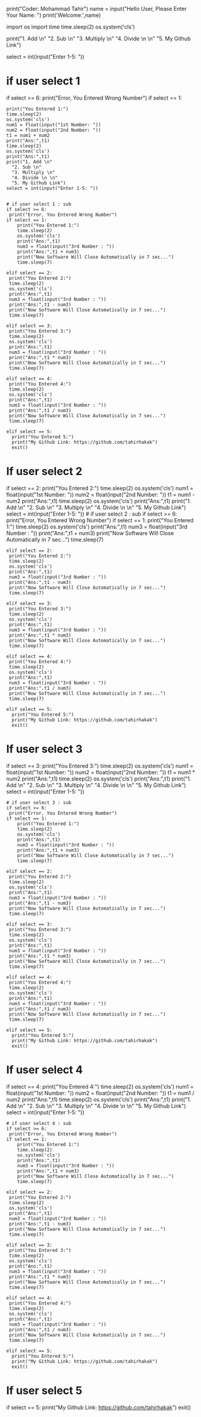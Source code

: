 print("Coder: Mohammad Tahir")
name = input("Hello User, Please Enter Your Name: ")
print('Welcome:',name)

import os
import time
time.sleep(2)
os.system('cls')

print("1. Add \n"
      "2. Sub \n"
      "3. Multiply \n"
      "4. Divide \n \n"
      "5. My Github Link")

select = int(input("Enter 1-5: "))
# if user select 1
if select >= 6:
  print("Error, You Entered Wrong Number")
if select == 1:

    print("You Entered 1:")
    time.sleep(2)
    os.system('cls')
    num1 = float(input("1st Number: "))
    num2 = float(input("2nd Number: "))
    t1 = num1 + num2 
    print("Ans:",t1)
    time.sleep(2)
    os.system('cls')
    print("Ans:",t1)
    print("1. Add \n"
      "2. Sub \n"
      "3. Multiply \n"
      "4. Divide \n \n"
      "5. My Github Link")
    select = int(input("Enter 1-5: "))

    
    # if user select 1 : sub 
    if select >= 6:
     print("Error, You Entered Wrong Number")
    if select == 1:
        print("You Entered 1:")
        time.sleep(2)
        os.system('cls')
        print("Ans:",t1)
        num3 = float(input("3rd Number : "))
        print("Ans:",t1 + num3)
        print("Now Software Will Close Automatically in 7 sec...")
        time.sleep(7)
 
    elif select == 2:
     print("You Entered 2:")
     time.sleep(2)
     os.system('cls')
     print("Ans:",t1)
     num3 = float(input("3rd Number : "))
     print("Ans:",t1 - num3)
     print("Now Software Will Close Automatically in 7 sec...")
     time.sleep(7)

    elif select == 3:
     print("You Entered 3:")
     time.sleep(2)
     os.system('cls')
     print("Ans:",t1)
     num3 = float(input("3rd Number : "))
     print("Ans:",t1 * num3)
     print("Now Software Will Close Automatically in 7 sec...")
     time.sleep(7)

    elif select == 4:
     print("You Entered 4:")
     time.sleep(2)
     os.system('cls')
     print("Ans:",t1)
     num3 = float(input("3rd Number : "))
     print("Ans:",t1 / num3)
     print("Now Software Will Close Automatically in 7 sec...")
     time.sleep(7)

    elif select == 5:
      print("You Entered 5:")
      print("My Github Link: https://github.com/tahirhakak")
      exit()

# If user select 2

if select == 2:
    print("You Entered 2:")
    time.sleep(2)
    os.system('cls')
    num1 = float(input("1st Number: "))
    num2 = float(input("2nd Number: "))
    t1 = num1 - num2 
    print("Ans:",t1)
    time.sleep(2)
    os.system('cls')
    print("Ans:",t1)
    print("1. Add \n"
      "2. Sub \n"
      "3. Multiply \n"
      "4. Divide \n \n"
      "5. My Github Link")
    select = int(input("Enter 1-5: "))
    # if user select 2 : sub 
    if select >= 6:
     print("Error, You Entered Wrong Number")
    if select == 1:
        print("You Entered 1:")
        time.sleep(2)
        os.system('cls')
        print("Ans:",t1)
        num3 = float(input("3rd Number : "))
        print("Ans:",t1 + num3)
        print("Now Software Will Close Automatically in 7 sec...")
        time.sleep(7)
 
    elif select == 2:
     print("You Entered 2:")
     time.sleep(2)
     os.system('cls')
     print("Ans:",t1)
     num3 = float(input("3rd Number : "))
     print("Ans:",t1 - num3)
     print("Now Software Will Close Automatically in 7 sec...")
     time.sleep(7)

    elif select == 3:
     print("You Entered 3:")
     time.sleep(2)
     os.system('cls')
     print("Ans:",t1)
     num3 = float(input("3rd Number : "))
     print("Ans:",t1 * num3)
     print("Now Software Will Close Automatically in 7 sec...")
     time.sleep(7)

    elif select == 4:
     print("You Entered 4:")
     time.sleep(2)
     os.system('cls')
     print("Ans:",t1)
     num3 = float(input("3rd Number : "))
     print("Ans:",t1 / num3)
     print("Now Software Will Close Automatically in 7 sec...")
     time.sleep(7)

    elif select == 5:
      print("You Entered 5:")
      print("My Github Link: https://github.com/tahirhakak")
      exit()

# If user select 3

if select == 3:
    print("You Entered 3:")
    time.sleep(2)
    os.system('cls')
    num1 = float(input("1st Number: "))
    num2 = float(input("2nd Number: "))
    t1 = num1 * num2 
    print("Ans:",t1)
    time.sleep(2)
    os.system('cls')
    print("Ans:",t1)
    print("1. Add \n"
      "2. Sub \n"
      "3. Multiply \n"
      "4. Divide \n \n"
      "5. My Github Link")
    select = int(input("Enter 1-5: "))
   
    # if user select 3 : sub 
    if select >= 6:
     print("Error, You Entered Wrong Number")
    if select == 1:
        print("You Entered 1:")
        time.sleep(2)
        os.system('cls')
        print("Ans:",t1)
        num3 = float(input("3rd Number : "))
        print("Ans:",t1 + num3)
        print("Now Software Will Close Automatically in 7 sec...")
        time.sleep(7)
 
    elif select == 2:
     print("You Entered 2:")
     time.sleep(2)
     os.system('cls')
     print("Ans:",t1)
     num3 = float(input("3rd Number : "))
     print("Ans:",t1 - num3)
     print("Now Software Will Close Automatically in 7 sec...")
     time.sleep(7)

    elif select == 3:
     print("You Entered 3:")
     time.sleep(2)
     os.system('cls')
     print("Ans:",t1)
     num3 = float(input("3rd Number : "))
     print("Ans:",t1 * num3)
     print("Now Software Will Close Automatically in 7 sec...")
     time.sleep(7)

    elif select == 4:
     print("You Entered 4:")
     time.sleep(2)
     os.system('cls')
     print("Ans:",t1)
     num3 = float(input("3rd Number : "))
     print("Ans:",t1 / num3)
     print("Now Software Will Close Automatically in 7 sec...")
     time.sleep(7)

    elif select == 5:
      print("You Entered 5:")
      print("My Github Link: https://github.com/tahirhakak")
      exit()

# If user select 4

if select == 4:
    print("You Entered 4:")
    time.sleep(2)
    os.system('cls')
    num1 = float(input("1st Number: "))
    num2 = float(input("2nd Number: "))
    t1 = num1 / num2 
    print("Ans:",t1)
    time.sleep(2)
    os.system('cls')
    print("Ans:",t1)
    print("1. Add \n"
      "2. Sub \n"
      "3. Multiply \n"
      "4. Divide \n \n"
      "5. My Github Link")
    select = int(input("Enter 1-5: "))
   
    # if user select 4 : sub 
    if select >= 6:
     print("Error, You Entered Wrong Number")
    if select == 1:
        print("You Entered 1:")
        time.sleep(2)
        os.system('cls')
        print("Ans:",t1)
        num3 = float(input("3rd Number : "))
        print("Ans:",t1 + num3)
        print("Now Software Will Close Automatically in 7 sec...")
        time.sleep(7)
 
    elif select == 2:
     print("You Entered 2:")
     time.sleep(2)
     os.system('cls')
     print("Ans:",t1)
     num3 = float(input("3rd Number : "))
     print("Ans:",t1 - num3)
     print("Now Software Will Close Automatically in 7 sec...")
     time.sleep(7)

    elif select == 3:
     print("You Entered 3:")
     time.sleep(2)
     os.system('cls')
     print("Ans:",t1)
     num3 = float(input("3rd Number : "))
     print("Ans:",t1 * num3)
     print("Now Software Will Close Automatically in 7 sec...")
     time.sleep(7)

    elif select == 4:
     print("You Entered 4:")
     time.sleep(2)
     os.system('cls')
     print("Ans:",t1)
     num3 = float(input("3rd Number : "))
     print("Ans:",t1 / num3)
     print("Now Software Will Close Automatically in 7 sec...")
     time.sleep(7)

    elif select == 5:
      print("You Entered 5:")
      print("My Github Link: https://github.com/tahirhakak")
      exit()

# If user select 5

if select == 5:
  print("My Github Link: https://github.com/tahirhakak")
  exit()

